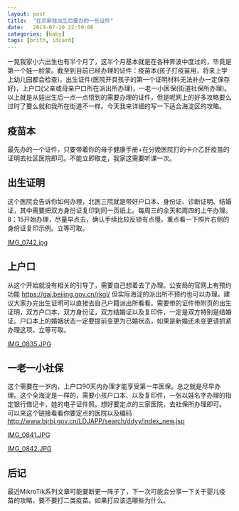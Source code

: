 ```yaml
---
layout: post
title:  "在京新娃出生后要办的一些证件"
date:   2019-07-10 22:59:06
categories: [baby]
tags: [brith, idcard]
---
```

一晃我家小六出生也有半个月了，这半个月基本就是在各种奔波中度过的，毕竟是第一个娃一脸蒙。截至到目前已经办理的证件：疫苗本(孩子打疫苗用，将来上学上幼儿园都会检查)，出生证件(医院开具孩子的第一个证明材料无法补办一定保存好)，上户口(父亲或母亲户口所在派出所办理)，一老一小医保(街道社保所办理)。以上就是从娃出生后一点一点悟到的需要办理的证件，但是呢网上的好多攻略要么过时了要么就和我所在街道不一样。今天我来详细的写一下适合海淀区的攻略。

## 疫苗本

最先办的一个证件，只要带着你的母子健康手册+在分娩医院打的卡介乙肝疫苗的证明去社区医院即可。不能立即取走，我家这需要听课一次。

## 出生证明

这个医院会告诉你如何办理，北医三院就是带好户口本、身份证、诊断证明、结婚证，其中需要把双方身份证复印到同一页纸上。每周三的全天和周四的上午办理。8：15开始办理，尽量早点去，确认手续比较反锁有点慢。重点看一下照片右侧的身份证复印示例。立等可取。

[IMG_0742.jpg](http://blog.guohai.org/doc-pic/2019-07/IMG_0742.jpg)

## 上户口

从这个开始就没有相关的引导了，需要自己想着去了办理。公安局的官网上有预约功能 https://gaj.beijing.gov.cn/rkgl/ 但实际海淀的派出所不预约也可以办理。建议大家办完出生证明可以直接去自己户籍派出所看看。需要带的证件带附页的出生证明，双方户口本，双方身份证，双方结婚证以及复印件，一定是双方特别是结婚证。户口本上的婚姻状态一定要提前变更为已婚状态，如果是新婚还未变更请抓紧办理这项。立等可取。

[IMG_0835.JPG](http://blog.guohai.org/doc-pic/2019-07/IMG_0835.JPG)

## 一老一小社保

这个需要在一岁内，上户口90天内办理才能享受第一年医保。总之就是尽早办理。这个全海淀是一样的，需要小孩户口本、以及复印件，一张以娃名字办理的指定银行借记卡，娃的电子证件照。想好要定点的三家医院，去社保所办理即可。 可以来这个链接看看你要定点的医院以及编码 http://www.bjrbj.gov.cn/LDJAPP/search/ddyy/index_new.jsp


[IMG_0841.JPG](http://blog.guohai.org/doc-pic/2019-07/IMG_0841.JPG)

[IMG_0842.JPG](http://blog.guohai.org/doc-pic/2019-07/IMG_0842.JPG)


## 后记

最近MikroTik系列文章可能要断更一阵子了，下一次可能会分享一下关于婴儿疫苗的攻略，要不要打二类疫苗。如果打应该选哪些为什么。
